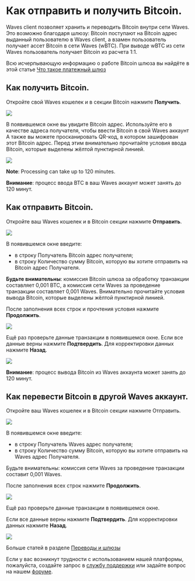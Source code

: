 # **Как отправить и получить Bitcoin**.

Waves client позволяет хранить и переводить Bitcoin внутри сети Waves. Это возможно благодаря шлюзу: Bitcoin поступают на Bitcoin адрес выданный пользователю в Waves client, а взамен пользователь получает ассет Bitcoin в сети Waves (wBTC). При выводе wBTC из сети Waves пользователь получает Bitcoin из расчета 1:1.

Всю исчерпывающую информацию о работе Bitcoin шлюза вы найдёте в этой статье [Что такое платежный шлюз](/waves-client/frequently-asked-questions-faq/transfers-and-gateways/payment-gateway.md)

## **Как получить Bitcoin**.

Откройте свой Waves кошелек и в секции Bitcoin нажмите **Получить**.

![](/_assets/bitcoin_transfers_01.png)

В появившемся окне вы увидите Bitcoin адрес.
Используйте его в качестве адреса получателя, чтобы ввести Bitcoin в свой Waves аккаунт
А также вы можете просканировать QR-код, в котором зашифрован этот Bitcoin адрес.
Перед этим внимательно прочитайте условия ввода Bitcoin, которые выделены жёлтой пунктирной линией.

![](/_assets/bitcoin_transfers_02.png)

**Note**: Processing can take up to 120 minutes.

**Внимание**: процесс ввода BTC в ваш Waves аккаунт может занять до 120 минут.

## **Как отправить Bitcoin**.

Откройте ваш Waves кошелек и в Bitcoin секции нажмите **Отправить**.

![](/_assets/bitcoin_transfers_01.png)

В появившемся окне введите:

- в строку Получатель Bitcoin адрес получателя;
- в строку Количество сумму Bitcoin, которую вы хотите отправить на Bitcoin адрес Получателя.

**Будьте внимательны**: комиссия Bitcoin шлюза за обработку транзакции составляет 0,001 BTC, а комиссия сети Waves за проведение транзакции составляет 0,001 Waves.
Внимательно прочитайте условия вывода Bitcoin, которые выделены жёлтой пунктирной линией.

После заполнения всех строк и прочтения условия нажмите **Продолжить**.

![](/_assets/bitcoin_transfers_04.png)

Ещё раз проверьте данные транзакции в появившемся окне.
Если все данные верны нажмите **Подтвердить**. Для корректировки данных нажмите **Назад**.

![](/_assets/bitcoin_transfers_05.png)

**Внимание**: процесс вывода Bitcoin из Waves аккаунта может занять до 120 минут.

## **Как перевести Bitcoin в другой Waves аккаунт**.

Откройте ваш Waves кошелек и в Bitcoin секции нажмите Отправить.

![](/_assets/bitcoin_transfers_01.png)

В появившемся окне введите:

- в строку Получатель Waves адрес получателя;
- в строку Количество сумму Bitcoin, которую вы хотите отправить на Waves адрес Получателя.

Будьте внимательны: комиссия сети Waves за проведение транзакции составит 0,001 Waves.

После заполнения всех строк нажмите **Продолжить**.

![](/_assets/bitcoin_transfers_07.png)

Ещё раз проверьте данные транзакции в появившемся окне.

Если все данные верны нажмите **Подтвердить**. Для корректировки данных нажмите **Назад**.

![](/_assets/bitcoin_transfers_08.png)

Больше статей в разделе [Переводы и шлюзы](/waves-client/wallet-management.md)

Если у вас возникнут трудности с использованием нашей платформы, пожалуйста, создайте запрос в [службу поддержки](https://support.wavesplatform.com/) или задайте вопрос на нашем [форуме](https://forum.wavesplatform.com/).
